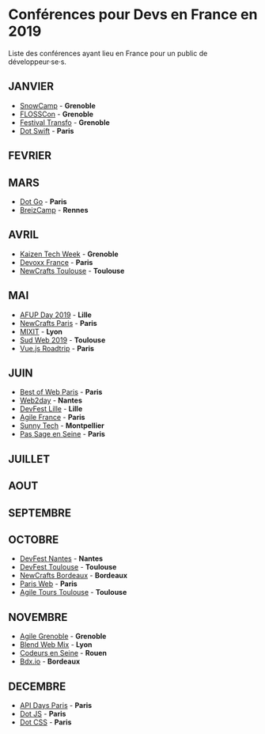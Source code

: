 # Conférences pour Devs en France en 2019
Liste des conférences ayant lieu en France pour un public de développeur·se·s.

## JANVIER

* [SnowCamp](http://snowcamp.io/fr/) - **Grenoble**
* [FLOSSCon](https://www.flosscon.org/) - **Grenoble**
* [Festival Transfo](http://www.festival-transfo.fr/)  - **Grenoble**
* [Dot Swift](https://www.dotswift.io/) - **Paris**

## FEVRIER


## MARS

* [Dot Go](https://www.dotgo.eu/) - **Paris**
* [BreizCamp](https://www.breizhcamp.org/) - **Rennes**

## AVRIL

* [Kaizen Tech Week](https://tech-week.kaizen-solutions.net/) - **Grenoble**
* [Devoxx France](https://www.devoxx.fr/) - **Paris**
* [NewCrafts Toulouse](https://toulouse.ncrafts.io/) - **Toulouse**

## MAI

* [AFUP Day 2019](https://event.afup.org/afup-day-2019/afup-day-2019-lille/) - **Lille**
* [NewCrafts Paris](https://ncrafts.io/) - **Paris**
* [MIXIT](https://mixitconf.org/) - **Lyon**
* [Sud Web 2019](https://sudweb.fr/2019/) - **Toulouse**
* [Vue.js Roadtrip](https://www.vuejsroadtrip.com/) - **Paris**

## JUIN

* [Best of Web Paris](http://bestofweb.paris/) - **Paris**
* [Web2day](https://web2day.co/) - **Nantes**
* [DevFest Lille](https://devfest.gdglille.org/) - **Lille**
* [Agile France](https://2019.conf.agile-france.org/) - **Paris**
* [Sunny Tech](https://sunny-tech.io/) - **Montpellier**
* [Pas Sage en Seine](https://passageenseine.fr/) - **Paris**

## JUILLET

## AOUT

## SEPTEMBRE

## OCTOBRE

* [DevFest Nantes](https://devfest.gdgnantes.com/) - **Nantes**
* [DevFest Toulouse](https://devfesttoulouse.fr/) - **Toulouse**
* [NewCrafts Bordeaux](http://bordeaux.ncrafts.io/) - **Bordeaux**
* [Paris Web](https://www.paris-web.fr/) - **Paris**
* [Agile Tours Toulouse](https://tour.agiletoulouse.fr/) - **Toulouse**

## NOVEMBRE

* [Agile Grenoble](http://agile-grenoble.org/) - **Grenoble**
* [Blend Web Mix](https://www.blendwebmix.com/) - **Lyon**
* [Codeurs en Seine](https://www.codeursenseine.com/2019/) - **Rouen**
* [Bdx.io](https://www.bdx.io/#/home) - **Bordeaux**

## DECEMBRE

* [API Days Paris](https://www.apidays.co/paris) - **Paris**
* [Dot JS](https://www.dotjs.io/) - **Paris**
* [Dot CSS](https://www.dotcss.io/) - **Paris**
